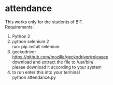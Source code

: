# attendance
This works only for the students of BIT.
<br>
Requirements:<br>
1) Python 2<br>
2) python selenium 2<br>
    run:  pip install selenium<br>
3) geckodriver<br>
    https://github.com/mozilla/geckodriver/releases<br>
    download and extract the file to /usr/bin/<br>
    please download it according to your system<br>
4) to run enter this into your terminal<br>
    python attendance.py <username> <password>
